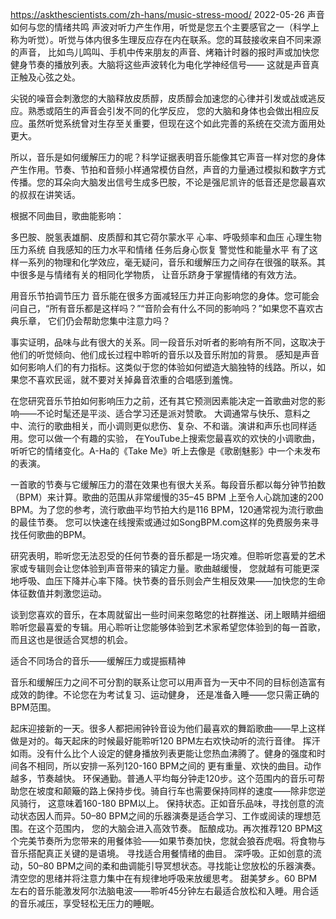 
https://askthescientists.com/zh-hans/music-stress-mood/ 2022-05-26
声音如何与您的情绪共鸣
声波对听力产生作用，听觉是您五个主要感官之一（科学上称为听觉）。听觉与体内很多生理反应存在内在联系。您的耳鼓接收来自不同来源的声音，
比如鸟儿鸣叫、手机中传来朋友的声音、烤箱计时器的报时声或加快您健身节奏的播放列表。大脑将这些声波转化为电化学神经信号——
这就是声音真正触及心弦之处。

尖锐的噪音会刺激您的大脑释放皮质醇，皮质醇会加速您的心律并引发或战或逃反应。熟悉或陌生的声音会引发不同的化学反应，
您的大脑和身体也会做出相应反应。虽然听觉系统曾对生存至关重要，但现在这个如此完善的系统在交流方面用处更大。

所以，音乐是如何缓解压力的呢？科学证据表明音乐能像其它声音一样对您的身体产生作用。节奏、节拍和音频小样通常模仿自然，声音的力量通过模拟和数字方式传播。您的耳朵向大脑发出信号生成多巴胺，不论是强尼凯许的低音还是您最喜欢的叔叔在讲笑话。

根据不同曲目，歌曲能影响：

多巴胺、脱氢表雄酮、皮质醇和其它荷尔蒙水平
心率、呼吸频率和血压
心理生物压力系统
自我感知的压力水平和情绪
任务后身心恢复
警觉性和能量水平
有了这样一系列的物理和化学效应，毫无疑问，音乐和缓解压力之间存在很强的联系。其中很多是与情绪有关的相同化学物质，
让音乐跻身于掌握情绪的有效方法。


用音乐节拍调节压力
音乐能在很多方面减轻压力并正向影响您的身体。您可能会问自己，“所有音乐都是这样吗？”“音阶会有什么不同的影响吗？”如果您不喜欢古典乐章，
它们仍会帮助您集中注意力吗？

事实证明，品味与此有很大的关系。同一段音乐对听者的影响有所不同，这取决于他们的听觉倾向、他们成长过程中聆听的音乐以及音乐附加的背景。
感知是声音如何影响人们的有力指标。这类似于您的体验如何塑造大脑独特的线路。所以，如果您不喜欢民谣，就不要对关掉鼻音浓重的合唱感到羞愧。

在您研究音乐节拍如何影响压力之前，还有其它预测因素能决定一首歌曲对您的影响——不论时髦还是平淡、适合学习还是派对赞歌。
大调通常与快乐、意料之中、流行的歌曲相关，而小调则更似悲伤、复杂、不和谐。演讲和声乐也同样适用。您可以做一个有趣的实验，
在YouTube上搜索您最喜欢的欢快的小调歌曲，听听它的情绪变化。A-Ha的《Take Me》听上去像是《歌剧魅影》中一个未发布的表演。


一首歌的节奏与它缓解压力的潜在效果也有很大关系。每段音乐都以每分钟节拍数（BPM）来计算。歌曲的范围从非常缓慢的35–45 BPM
上至令人心跳加速的200 BPM。为了您的参考，流行歌曲平均节拍大约是116 BPM，120通常视为流行歌曲的最佳节奏。
您可以快速在线搜索或通过如SongBPM.com这样的免费服务来寻找任何歌曲的BPM。

研究表明，聆听您无法忍受的任何节奏的音乐都是一场灾难。但聆听您喜爱的艺术家或专辑则会让您体验到声音带来的镇定力量。歌曲越缓慢，
您就越有可能更深地呼吸、血压下降并心率下降。快节奏的音乐则会产生相反效果——加快您的生命体征数值并刺激您运动。

谈到您喜欢的音乐，在本周就留出一些时间来忽略您的社群推送、闭上眼睛并细细聆听您最喜爱的专辑。用心聆听让您能够体验到艺术家希望您体验到的每一首歌，
而且这也是很适合冥想的机会。

适合不同场合的音乐——缓解压力或提振精神


音乐和缓解压力之间不可分割的联系让您可以用声音为一天中不同的目标创造富有成效的韵律。不论您在为考试复习、运动健身，
还是准备入睡——您只需正确的BPM范围。

起床迎接新的一天。很多人都把闹钟铃音设为他们最喜欢的舞蹈歌曲——早上这样做是对的。每天起床的时候最好能聆听120 BPM左右欢快动听的流行音律。
挥汗如雨。没有什么比个人设定的健身播放列表更能让您热血沸腾了。健身的强度和时间各不相同，所以安排一系列120-160 BPM之间的
  更有重量、欢快的曲目。动作越多，节奏越快。
环保通勤。普通人平均每分钟走120步。这个范围内的音乐可帮助您在坡度和颠簸的路上保持步伐。骑自行车也需要保持同样的速度——除非您逆风骑行，
  这意味着160-180 BPM以上。
保持状态。正如音乐品味，寻找创意的流动状态因人而异。50–80 BPM之间的乐器演奏是适合学习、工作或阅读的理想范围。在这个范围内，
  您的大脑会进入高效节奏。
酝酿成功。再次推荐120 BPM这个完美节奏所为您带来的用餐体验——如果节奏加快，您就会狼吞虎咽。将食物与音乐搭配真正关键的是语境。
  寻找适合用餐情绪的曲目。
深呼吸。正如创意的流动，50–80 BPM之间的柔和曲调能引导冥想状态。寻找能让您放松的乐器演奏。清空您的思绪并将注意力集中在有规律地呼吸来放缓思考。
甜美梦乡。60 BPM左右的音乐能激发阿尔法脑电波——聆听45分钟左右最适合放松和入睡。用合适的音乐减压，享受轻松无压力的睡眠。